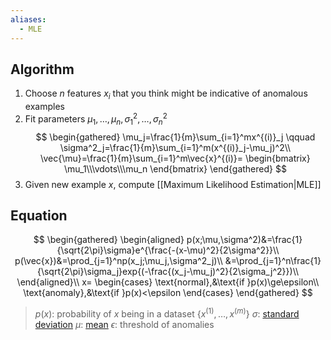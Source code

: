 ```yaml
---
aliases:
  - MLE
---
```


## Algorithm

1. Choose $n$ features $x_i$ that you think might be indicative of anomalous examples
2. Fit parameters $\mu_1,\ldots,\mu_n,\sigma^2_1,\ldots,\sigma^2_n$
$$
\begin{gathered}
\mu_j=\frac{1}{m}\sum_{i=1}^mx^{(i)}_j
\qquad
\sigma^2_j=\frac{1}{m}\sum_{i=1}^m(x^{(i)}_j-\mu_j)^2\\
\vec{\mu}=\frac{1}{m}\sum_{i=1}^m\vec{x}^{(i)}=
\begin{bmatrix}
\mu_1\\\vdots\\\mu_n
\end{bmatrix}
\end{gathered}
$$
3. Given new example $x$, compute [[Maximum Likelihood Estimation|MLE]]

## Equation

$$
\begin{gathered}
\begin{aligned}
p(x;\mu,\sigma^2)&=\frac{1}{\sqrt{2\pi}\sigma}e^{\frac{-(x-\mu)^2}{2\sigma^2}}\\
p(\vec{x})&=\prod_{j=1}^np(x_j;\mu_j,\sigma^2_j)\\
&=\prod_{j=1}^n\frac{1}{\sqrt{2\pi}\sigma_j}exp{(-\frac{(x_j-\mu_j)^2}{2\sigma_j^2}})\\
\end{aligned}\\
x=
\begin{cases}
\text{normal},&\text{if }p(x)\ge\epsilon\\
\text{anomaly},&\text{if }p(x)<\epsilon
\end{cases}
\end{gathered}
$$
> $p(x)$: probability of $x$ being in a dataset $\{x^{(1)},\ldots,x^{(m)}\}$
> $\sigma$: [standard deviation](#Standard%20deviation)
> $\mu$: [mean](#Mean)
> $\epsilon$: threshold of anomalies
